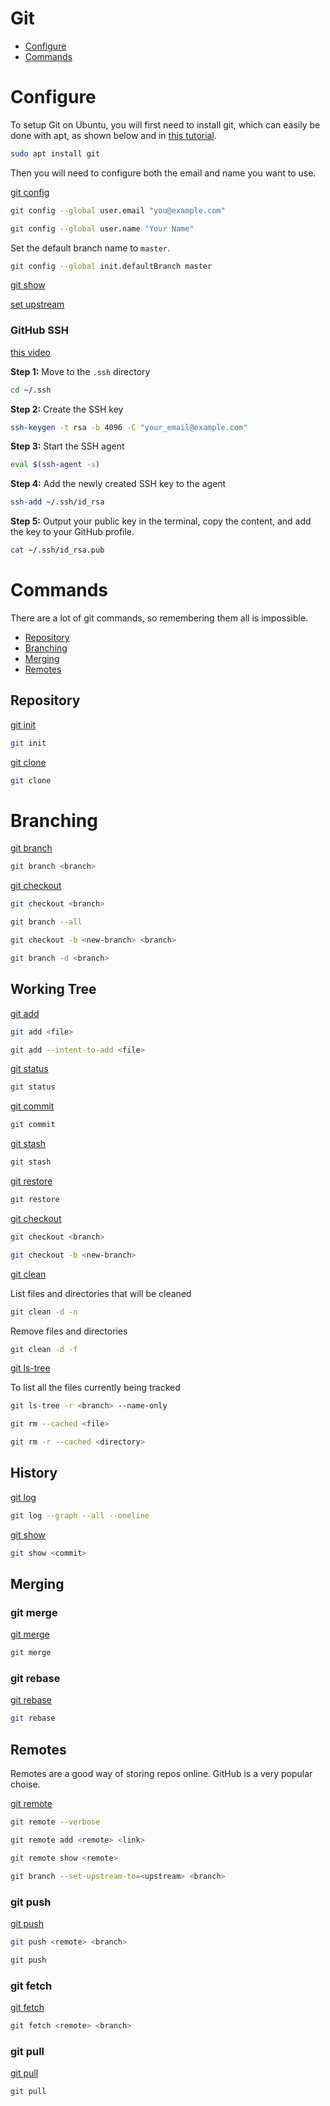 # Git

- [Configure](#configure)
- [Commands](#commands)

# Configure

To setup Git on Ubuntu, you will first need to install git, which can easily be done with apt, as shown below and in [this tutorial](https://www.youtube.com/watch?v=_kAV059yZ_s&list=PLAyUwmL7et7O8NsNz_7Tn8K8SKgbc0BP6&index=28). 

```bash
sudo apt install git
```

Then you will need to configure both the email and name you want to use.

[git config](https://git-scm.com/docs/git-config)

```bash
git config --global user.email "you@example.com"
```

```bash
git config --global user.name "Your Name"
```

Set the default branch name to `master`.

```bash
git config --global init.defaultBranch master
```

[git show](https://stackoverflow.com/questions/424071/how-do-i-list-all-the-files-in-a-commit)

[set upstream](https://stackoverflow.com/questions/520650/make-an-existing-git-branch-track-a-remote-branch)

### GitHub SSH

[this video](https://www.youtube.com/watch?v=EoLrCX1VVog&list=PLAyUwmL7et7O8NsNz_7Tn8K8SKgbc0BP6&index=3&t=109s)

**Step 1:** Move to the `.ssh` directory

```bash
cd ~/.ssh
```

**Step 2:** Create the SSH key

```bash
ssh-keygen -t rsa -b 4096 -C "your_email@example.com"
```

**Step 3:** Start the SSH agent

```bash
eval $(ssh-agent -s)
```

**Step 4:** Add the newly created SSH key to the agent

```bash
ssh-add ~/.ssh/id_rsa
```

**Step 5:** Output your public key in the terminal, copy the content, and add the key to your GitHub profile.

```bash
cat ~/.ssh/id_rsa.pub
```

# Commands

There are a lot of git commands, so remembering them all is impossible.

- [Repository](#repository)
- [Branching](#branching)
- [Merging](#merging)
- [Remotes](#remotes)

## Repository

[git init](https://git-scm.com/docs/git-init)

```bash
git init
```

[git clone](https://git-scm.com/docs/git-clone)

```bash
git clone
```

# Branching

[git branch](https://git-scm.com/docs/git-branch)

```bash
git branch <branch>
```

[git checkout](https://git-scm.com/docs/git-checkout)

```bash
git checkout <branch>
```

```bash
git branch --all
```

```bash
git checkout -b <new-branch> <branch>
```

```bash
git branch -d <branch>
```

## Working Tree

[git add](https://git-scm.com/docs/git-add)

```bash
git add <file>
```

```bash
git add --intent-to-add <file>
```

[git status](https://git-scm.com/docs/git-status)

```bash
git status
```

[git commit](https://git-scm.com/docs/git-commit)

```bash
git commit
```

[git stash](https://git-scm.com/docs/git-stash)

```bash
git stash
```

[git restore](https://git-scm.com/docs/git-restore)

```bash
git restore
```

[git checkout](https://git-scm.com/docs/git-checkout)

```bash
git checkout <branch>
```

```bash
git checkout -b <new-branch>
```

[git clean](https://git-scm.com/docs/git-clean)

List files and directories that will be cleaned

```bash
git clean -d -n
```

Remove files and directories

```bash
git clean -d -f
```

[git ls-tree](https://git-scm.com/docs/git-ls-tree)

To list all the files currently being tracked
```bash
git ls-tree -r <branch> --name-only
```

```bash
git rm --cached <file>
```

```bash
git rm -r --cached <directory>
```
## History

[git log](https://git-scm.com/docs/git-log)

```bash
git log --graph --all --oneline
```

[git show](https://git-scm.com/docs/git-show)

```bash
git show <commit>
```

## Merging

### git merge

[git merge](https://git-scm.com/docs/git-merge)

```bash
git merge
```

### git rebase

[git rebase](https://git-scm.com/docs/git-rebase)

```bash
git rebase
```

## Remotes

Remotes are a good way of storing repos online. GitHub is a very popular choise.

[git remote](https://git-scm.com/docs/git-remote)

```bash
git remote --verbose
```

```bash
git remote add <remote> <link>
```

```bash
git remote show <remote>
```

```bash
git branch --set-upstream-to=<upstream> <branch>
```

### git push

[git push](https://git-scm.com/docs/git-push)

```bash
git push <remote> <branch>
```

```bash
git push 
```

### git fetch

[git fetch](https://git-scm.com/docs/git-fetch)

```bash
git fetch <remote> <branch>
```

### git pull

[git pull](https://git-scm.com/docs/git-pull)

```bash
git pull 
```
